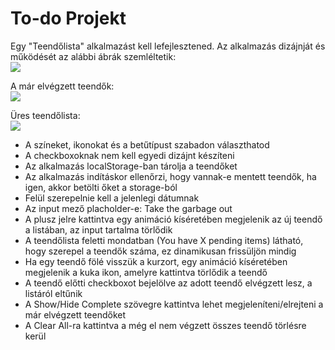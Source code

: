 # To-do Projekt

Egy "Teendőlista" alkalmazást kell lefejlesztened. Az alkalmazás dizájnját és működését az alábbi ábrák szemléltetik:  
![](https://files.cdn.thinkific.com/file_uploads/219412/images/957/4c5/aeb/todo.gif)

A már elvégzett teendők:  
![](https://files.cdn.thinkific.com/file_uploads/219412/images/d08/432/d0b/todo-conplete.jpg)

Üres teendőlista:  
![](https://files.cdn.thinkific.com/file_uploads/219412/images/412/a71/e32/todo-clear.jpg)

- A színeket, ikonokat és a betűtípust szabadon választhatod
- A checkboxoknak nem kell egyedi dizájnt készíteni
- Az alkalmazás localStorage-ban tárolja a teendőket
- Az alkalmazás indításkor ellenőrzi, hogy vannak-e mentett teendők, ha igen, akkor betölti őket a storage-ból
- Felül szerepelnie kell a jelenlegi dátumnak
- Az input mező placholder-e: Take the garbage out
- A plusz jelre kattintva egy animáció kíséretében megjelenik az új teendő a listában, az input tartalma törlődik
- A teendőlista feletti mondatban (You have X pending items) látható, hogy szerepel a teendők száma, ez dinamikusan frissüljön mindig
- Ha egy teendő fölé visszük a kurzort, egy animáció kíséretében megjelenik a kuka ikon, amelyre kattintva törlődik a teendő
- A teendő előtti checkboxot bejelölve az adott teendő elvégzett lesz, a listáról eltűnik
- A Show/Hide Complete szövegre kattintva lehet megjeleníteni/elrejteni a már elvégzett teendőket
- A Clear All-ra kattintva a még el nem végzett összes teendő törlésre kerül
